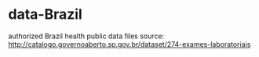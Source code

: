 # data-Brazil
authorized Brazil health public data files
source: http://catalogo.governoaberto.sp.gov.br/dataset/274-exames-laboratoriais
